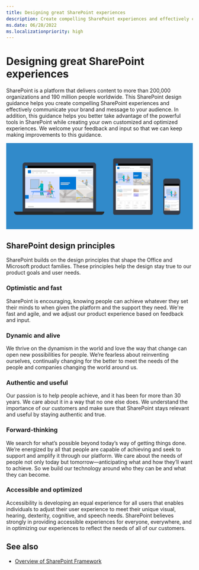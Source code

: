 ```yaml
---
title: Designing great SharePoint experiences
description: Create compelling SharePoint experiences and effectively communicate your brand and message to your audience.
ms.date: 06/28/2022
ms.localizationpriority: high
---
```


# Designing great SharePoint experiences

SharePoint is a platform that delivers content to more than 200,000 organizations and 190 million people worldwide. This SharePoint design guidance helps you create compelling SharePoint experiences and effectively communicate your brand and message to your audience. In addition, this guidance helps you better take advantage of the powerful tools in SharePoint while creating your own customized and optimized experiences. We welcome your feedback and input so that we can keep making improvements to this guidance.

<!-- Seems like you should tell them how you'd like to receive feedback - i.e. via issues in the repo? -->

![SharePoint communication site on multiple devices](../images/design-guidance-overview.png)


## SharePoint design principles

SharePoint builds on the design principles that shape the Office and Microsoft product families. These principles help the design stay true to our product goals and user needs.

### Optimistic and fast

SharePoint is encouraging, knowing people can achieve whatever they set their minds to when given the platform and the support they need. We're fast and agile, and we adjust our product experience based on feedback and input.

### Dynamic and alive

We thrive on the dynamism in the world and love the way that change can open new possibilities for people. We’re fearless about reinventing ourselves, continually changing for the better to meet the needs of the people and companies changing the world around us.

### Authentic and useful

Our passion is to help people achieve, and it has been for more than 30 years. We care about it in a way that no one else does. We understand the importance of our customers and make sure that SharePoint stays relevant and useful by staying authentic and true.

### Forward-thinking

We search for what’s possible beyond today’s way of getting things done. We’re energized by all that people are capable of achieving and seek to support and amplify it through our platform. We care about the needs of people not only today but tomorrow—anticipating what and how they’ll want to achieve. So we build our technology around who they can be and what they can become.

### Accessible and optimized

Accessibility is developing an equal experience for all users that enables individuals to adjust their user experience to meet their unique visual, hearing, dexterity, cognitive, and speech needs. SharePoint believes strongly in providing accessible experiences for everyone, everywhere, and in optimizing our experiences to reflect the needs of all of our customers.

<!-- These seem like fairly high-level principles; it would be good to think about how to convey how these principles manifest in the design. Can you add a design example to each section that illustrate the principle? -->

## See also

- [Overview of SharePoint Framework](../spfx/sharepoint-framework-overview.md)
